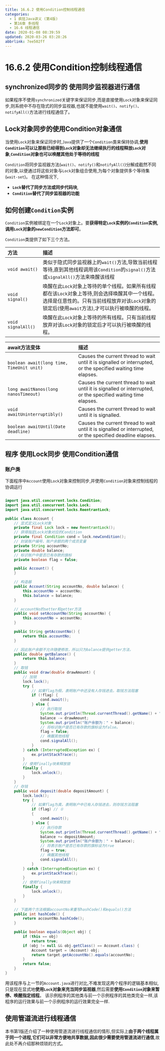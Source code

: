 ```yaml
---
title: 16.6.2 使用Condition控制线程通信
categories: 
  - 1 疯狂Java讲义 (第4版)
  - 第16章 多线程
  - 16.6 线程通信
date: 2020-01-08 08:39:59
updated: 2020-03-26 03:28:26
abbrlink: 7ee502ff
---
```

# 16.6.2 使用Condition控制线程通信
## synchronized同步的 使用同步监视器进行通信
如果程序不使用`synchronized`关键字来保证同步,而是直接使用`Lock`对象来保证同步,则系统中不存在隐式的同步监视器,也就不能使用`wait()`、`notify()`、`notifyAll()`方法进行线程通信了。
## Lock对象同步的使用Condition对象通信
当使用`Lock`对象来保证同步时,`Java`提供了一个`Condition`类来保持协调,**使用`Condition`可以让那些已经得到`Lock`对象却无法继续执行的线程释放`Lock`对象**,**`Condition`对象也可以唤醒其他处于等待的线程**

`Condition`将同步监视器方法(`wait()`、`notify()`和`notifyAll()`)分解成截然不同的对象,以便通过将这些对象与`Lock`对象组合使用,为每个对象提供多个等待集(`wait-set`)。
在这种情况下,
- **`Lock`替代了同步方法或同步代码块**,
- **`Condition`替代了同步监视器的功能**

## 如何创建`Condition`实例
`Condition`实例被绑定在一个`Lock`对象上。要**获得特定`Lock`实例的`Condition`实例,调用`Lock`对象的`newCondition`方法即可**。

`Condition`类提供了如下三个方法。

|方法|描述|
|:--|:--|
|`void await()`|类似于隐式同步监视器上的`wait()`方法,导致当前线程等待,直到其他线程调用该`Condition`的`signal()`方法或`signalAll()`方法来唤醒该线程|
|`void signal()`|唤醒在此`Lock`对象上等待的单个线程。如果所有线程都在该`Lock`对象上等待,则会选择唤醒其中一个线程。选择是仼意性的。只有当前线程放弃对该`Lock`对象的锁定后(使用`await`方法),才可以执行被唤醒的线程。|
|`void signalAll()`|唤醒在此`Lock`对象上等待的所有线程。只有当前线程放弃对该`Lock`对象的锁定后才可以执行被唤醒的线程。|

|await方法变体|描述|
|:--|:--|
|`boolean await(long time, TimeUnit unit)`|Causes the current thread to wait until it is signalled or interrupted, or the specified waiting time elapses.|
|`long awaitNanos(long nanosTimeout)`|Causes the current thread to wait until it is signalled or interrupted, or the specified waiting time elapses.|
|`void awaitUninterruptibly()`|Causes the current thread to wait until it is signalled.|
|`boolean awaitUntil(Date deadline)`|Causes the current thread to wait until it is signalled or interrupted, or the specified deadline elapses.|

## 程序 使用Lock同步 使用Condition通信
### 账户类
下面程序中`Account`使用`Lock`对象来控制同步,并使用`Condition`对象来控制线程的协调运行
```java

import java.util.concurrent.locks.Condition;
import java.util.concurrent.locks.Lock;
import java.util.concurrent.locks.ReentrantLock;

public class Account {
    // 显式定义Lock对象
    private final Lock lock = new ReentrantLock();
    // 获得指定Lock对象对应的Condition
    private final Condition cond = lock.newCondition();
    // 封装账户编号、账户余额的两个成员变量
    private String accountNo;
    private double balance;
    // 标识账户中是否已有存款的旗标
    private boolean flag = false;

    public Account() {
    }

    // 构造器
    public Account(String accountNo, double balance) {
        this.accountNo = accountNo;
        this.balance = balance;
    }

    // accountNo的setter和getter方法
    public void setAccountNo(String accountNo) {
        this.accountNo = accountNo;
    }

    public String getAccountNo() {
        return this.accountNo;
    }

    // 因此账户余额不允许随便修改，所以只为balance提供getter方法，
    public double getBalance() {
        return this.balance;
    }
    // 取钱
    public void draw(double drawAmount) {
        // 加锁
        lock.lock();
        try {
            // 如果flag为假，表明账户中还没有人存钱进去，取钱方法阻塞
            if (!flag) {
                cond.await();
            } else {
                // 执行取钱
                System.out.println(Thread.currentThread().getName() + " 取钱:" + drawAmount);
                balance -= drawAmount;
                System.out.println("账户余额为：" + balance);
                // 将标识账户是否已有存款的旗标设为false。
                flag = false;
                // 唤醒其他线程
                cond.signalAll();
            }
        } catch (InterruptedException ex) {
            ex.printStackTrace();
        }
        // 使用finally块来释放锁
        finally {
            lock.unlock();
        }
    }
    // 存钱
    public void deposit(double depositAmount) {
        lock.lock();
        try {
            // 如果flag为真，表明账户中已有人存钱进去，则存钱方法阻塞
            if (flag) // ①
            {
                cond.await();
            } else {
                // 执行存款
                System.out.println(Thread.currentThread().getName() + " 存款:" + depositAmount);
                balance += depositAmount;
                System.out.println("账户余额为：" + balance);
                // 将表示账户是否已有存款的旗标设为true
                flag = true;
                // 唤醒其他线程
                cond.signalAll();
            }
        } catch (InterruptedException ex) {
            ex.printStackTrace();
        }
        // 使用finally块来释放锁
        finally {
            lock.unlock();
        }
    }

    // 下面两个方法根据accountNo来重写hashCode()和equals()方法
    public int hashCode() {
        return accountNo.hashCode();
    }

    public boolean equals(Object obj) {
        if (this == obj)
            return true;
        if (obj != null && obj.getClass() == Account.class) {
            Account target = (Account) obj;
            return target.getAccountNo().equals(accountNo);
        }
        return false;
    }
}
```
用该程序与上一节的`Account.java`进行对比,不难发现这两个程序的逻辑基本相似,只是现在显式地**使用`Lock`对象来充当同步监视器**,然后需要**使用`Condition`对象来暂停、唤醒指定线程**。
该示例程序的其他类与前一个示例程序的其他类完全一样,该程序的运行效果与前一个示例程序的运行效果完全一样.
## 使用管道流进行线程通信
本书第1版还介绍了一种使用管道流进行线程通信的情形,但实际上**由于两个线程属于同一个进程,它们可以非常方便地共享数据,因此很少需要使用管道流进行通信**,故此处不再介绍那种烦琐的方式。
